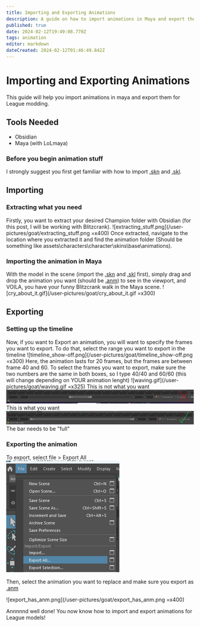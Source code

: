 ```yaml
---
title: Importing and Exporting Animations
description: A guide on how to import animations in Maya and export then for League modding
published: true
date: 2024-02-12T19:49:08.770Z
tags: animation
editor: markdown
dateCreated: 2024-02-12T01:46:49.842Z
---
```


# Importing and Exporting Animations
This guide will help you import animations in maya and export them for League modding.

## Tools Needed
- Obsidian
- Maya (with LoLmaya)

### Before you begin animation stuff
I strongly suggest you first get familiar with how to import <a href="/en/specific-guide/filetypes#skn">.skn</a> and [.skl](/en/specific-guide/filetypes#skl).

## Importing

### Extracting what you need

Firstly, you want to extract your desired Champion folder with Obsidian (for this post, I will be working with Blitzcrank). 
![extracting_stuff.png](/user-pictures/goat/extracting_stuff.png =x400)
Once extracted, navigate to the location where you extracted it and find the animation folder (Should be something like assets\characters\character\skins\base\animations).

### Importing the animation in Maya

With the model in the scene (import the <a href="/en/specific-guide/filetypes#skn">.skn</a> and [.skl](/en/specific-guide/filetypes#skl) first), simply drag and drop the animation you want (should be <a href="/en/specific-guide/filetypes#anm">.anm</a>) to see in the viewport, and VOILA, you have your funny Blitzcrank walk in the Maya scene.
![cry_about_it.gif](/user-pictures/goat/cry_about_it.gif =x300)

## Exporting
### Setting up the timeline
Now, if you want to Export an animation, you will want to specify the frames you want to export. To do that, select the range you want to export in the timeline 
![timeline_show-off.png](/user-pictures/goat/timeline_show-off.png =x300)
Here, the animation lasts for 20 frames, but the frames are between frame 40 and 60. To select the frames you want to export, make sure the two numbers are the same in both boxes, so I type 40/40 and 60/60 (this will change depending on YOUR animation lenght)
![waving.gif](/user-pictures/goat/waving.gif =x325)
This is not what you want
![timeline_specification.png](/user-pictures/goat/timeline_specification.png)
This is what you want
![timeline_specification2.png](/user-pictures/goat/timeline_specification2.png)
The bar needs to be "full"

### Exporting the animation
To export, select file > Export All 
![export_all.png](/user-pictures/goat/export_all.png)

Then, select the animation you want to replace and make sure you export as <a href="/en/specific-guide/filetypes#anm">.anm</a>

![export_has_anm.png](/user-pictures/goat/export_has_anm.png =x400)

Annnnnd well done! You now know how to import and export animations for League models!



